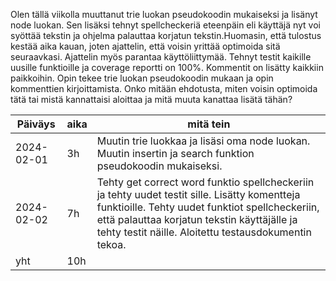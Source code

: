 Olen tällä viikolla muuttanut trie luokan pseudokoodin mukaiseksi ja lisänyt node luokan. Sen lisäksi tehnyt spellcheckeriä eteenpäin eli käyttäjä nyt voi syöttää tekstin ja ohjelma palauttaa korjatun tekstin.Huomasin, että tulostus kestää aika kauan, joten ajattelin, että voisin yrittää optimoida sitä seuraavkasi. Ajattelin myös parantaa käyttöliittymää. Tehnyt testit kaikille uusille funktioille ja coverage reportti on 100%. Kommentit on lisätty kaikkiin paikkoihin. Opin tekee trie luokan pseudokoodin mukaan ja opin kommenttien kirjoittamista. Onko mitään ehdotusta, miten voisin optimoida tätä tai mistä kannattaisi aloittaa ja mitä muuta kanattaa lisätä tähän?

Päiväys       | aika | mitä tein |
-----------|------|--------|
2024-02-01 | 3h | Muutin trie luokkaa ja lisäsi oma node luokan. Muutin insertin ja search funktion pseudokoodin mukaiseksi. |
2024-02-02 | 7h | Tehty get correct word funktio spellcheckeriin ja tehty uudet testit sille. Lisätty komentteja funktioille. Tehty uudet funktiot spellcheckeriin, että palauttaa korjatun tekstin käyttäjälle ja tehty testit näille. Aloitettu testausdokumentin tekoa.|
yht | 10h